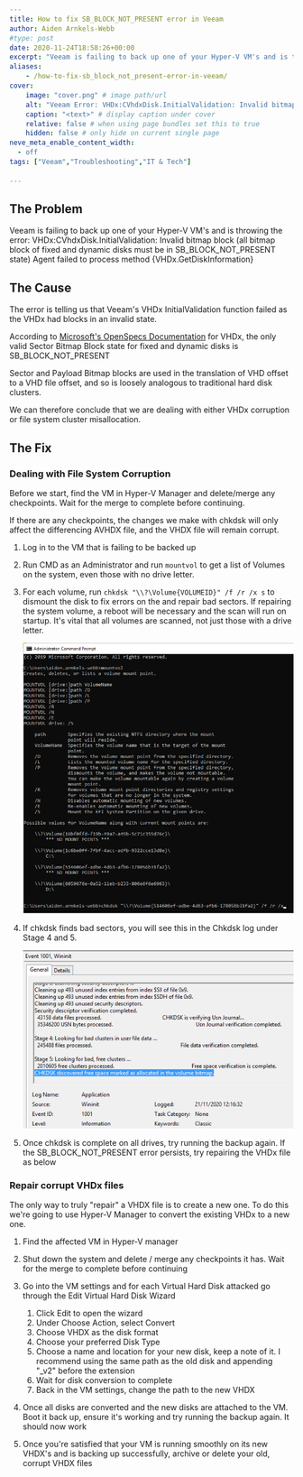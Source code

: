 ```yaml
---
title: How to fix SB_BLOCK_NOT_PRESENT error in Veeam
author: Aiden Arnkels-Webb
#type: post
date: 2020-11-24T18:58:26+00:00
excerpt: "Veeam is failing to back up one of your Hyper-V VM's and is throwing the error: VHDx:CVhdxDisk.InitialValidation: Invalid bitmap block (all bitmap block of fixed and dynamic disks must be in SB_BLOCK_NOT_PRESENT state) Agent failed to process method {VHDx.GetDiskInformation}"
aliases:
    - /how-to-fix-sb_block_not_present-error-in-veeam/
cover:
    image: "cover.png" # image path/url
    alt: "Veeam Error: VHDx:CVhdxDisk.InitialValidation: Invalid bitmap block" # alt text
    caption: "<text>" # display caption under cover
    relative: false # when using page bundles set this to true
    hidden: false # only hide on current single page
neve_meta_enable_content_width:
  - off
tags: ["Veeam","Troubleshooting","IT & Tech"]

---
```

## The Problem

Veeam is failing to back up one of your Hyper-V VM's and is throwing the error: VHDx:CVhdxDisk.InitialValidation: Invalid bitmap block (all bitmap block of fixed and dynamic disks must be in SB\_BLOCK\_NOT_PRESENT state) Agent failed to process method {VHDx.GetDiskInformation}

## The Cause

The error is telling us that Veeam's VHDx InitialValidation function failed as the VHDx had blocks in an invalid state.

According to [Microsoft's OpenSpecs Documentation][1] for VHDx, the only valid Sector Bitmap Block state for fixed and dynamic disks is SB\_BLOCK\_NOT_PRESENT

Sector and Payload Bitmap blocks are used in the translation of VHD offset to a VHD file offset, and so is loosely analogous to traditional hard disk clusters.

We can therefore conclude that we are dealing with either VHDx corruption or file system cluster misallocation.

## The Fix

### Dealing with File System Corruption

Before we start, find the VM in Hyper-V Manager and delete/merge any checkpoints. Wait for the merge to complete before continuing.

If there are any checkpoints, the changes we make with chkdsk will only affect the differencing AVHDX file, and the VHDX file will remain corrupt.

1. Log in to the VM that is failing to be backed up

2. Run CMD as an Administrator and run `mountvol` to get a list of Volumes on the system, even those with no drive letter.

3. For each volume, run `chkdsk "\\?\Volume{VOLUMEID}" /f /r /x s` to dismount the disk to fix errors on the and repair bad sectors. If repairing the system volume, a reboot will be necessary and the scan will run on startup. It's vital that all volumes are scanned, not just those with a drive letter.

    ![MountVol and Chkdsk](mountvol_and_chkdsk.png)

4. If chkdsk finds bad sectors, you will see this in the Chkdsk log under Stage 4 and 5.

    ![Chkdsk stage 5 in Event Viewer](Chkdsk-stage-5.png)

5. Once chkdsk is complete on all drives, try running the backup again. If the SB\_BLOCK\_NOT_PRESENT error persists, try repairing the VHDx file as below

### Repair corrupt VHDx files

The only way to truly "repair" a VHDX file is to create a new one. To do this we're going to use Hyper-V Manager to convert the existing VHDx to a new one.

1. Find the affected VM in Hyper-V manager
2. Shut down the system and delete / merge any checkpoints it has. Wait for the merge to complete before continuing
3. Go into the VM settings and for each Virtual Hard Disk attacked go through the Edit Virtual Hard Disk Wizard
    1. Click Edit to open the wizard
    2. Under Choose Action, select Convert
    3. Choose VHDX as the disk format
    4. Choose your preferred Disk Type
    5. Choose a name and location for your new disk, keep a note of it. I recommend using the same path as the old disk and appending "_v2" before the extension
    6. Wait for disk conversion to complete
    7. Back in the VM settings, change the path to the new VHDX

4. Once all disks are converted and the new disks are attached to the VM. Boot it back up, ensure it's working and try running the backup again. It should now work

5. Once you're satisfied that your VM is running smoothly on its new VHDX's and is backing up successfully, archive or delete your old, corrupt VHDX files

 [1]: https://docs.microsoft.com/en-us/openspecs/windows_protocols/ms-vhdx/61251993-f2da-47af-b6ab-e8a8bd299094